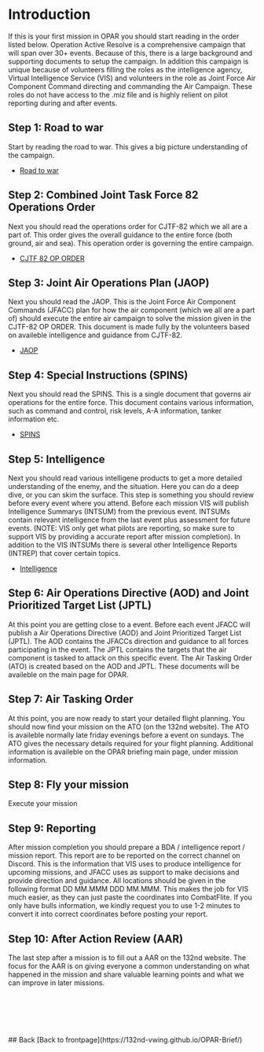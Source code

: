 # Introduction 
If this is your first mission in OPAR you should start reading in the order listed below.
Operation Active Resolve is a comprehensive campaign that will span over 30+ events. 
Because of this, there is a large background and supporting documents to setup the campaign.
In addition this campaign is unique because of volunteers filling the roles as the intelligence agency, Virtual Intelligence Service (VIS)
and volunteers in the role as Joint Force Air Component Command directing and commanding the Air Campaign. These roles do not have access to the .miz file
and is highly relient on pilot reporting during and after events.

## Step 1: Road to war
Start by reading the road to war. This gives a big picture understanding of the campaign.
- [Road to war](https://132nd-vwing.github.io/OPAR-Brief/SITUATION/OPAR_Road_to_war.pdf)



## Step 2: Combined Joint Task Force 82 Operations Order
Next you should read the operations order for CJTF-82 which we all are a part of. This order gives the overall guidance to the entire force
(both ground, air and sea). This operation order is governing the entire campaign.
- [CJTF 82 OP ORDER](https://132nd-vwing.github.io/OPAR-Brief/ORDERS/OPAR%20CJTF82%20OPERATION%20ORDER.pdf)



## Step 3: Joint Air Operations Plan (JAOP)
Next you should read the JAOP. This is the Joint Force Air Component Commands (JFACC) plan for how the air component (which we all are a part of) should execute 
the entire air campaign to solve the mission given in the CJTF-82 OP ORDER. This document is made fully by the volunteers based on availeble intelligence and guidance from 
CJTF-82.
- [JAOP](https://132nd-vwing.github.io/OPAR-Brief/ORDERS/OPAR_JFACC_JOINT_AIR_OPERATIONS_PLAN_D1.pdf)



## Step 4: Special Instructions (SPINS)
Next you should read the SPINS. This is a single document that governs air operations for the entire force. This document contains various information, such as command and control, 
risk levels, A-A information, tanker information etc.
- [SPINS](https://132nd-vwing.github.io/OPAR-Brief/MISSION%20INFORMATION/OPAR%20JFACC%20STANDING%20SPINS.pdf)



## Step 5: Intelligence
Next you should read various intelligene products to get a more detailed understanding of the enemy, and the situation. Here you can do a deep dive, or you can skim the surface.
This step is something you should review before every event where you attend. Before each mission VIS will publish Intelligence Summarys (INTSUM) from the previous event.
INTSUMs contain relevant intelligence from the last event plus assessment for future events. (NOTE: VIS only get what pilots are reporting, so make sure to support VIS
by providing a accurate report after mission completion).
In addition to the VIS INTSUMs there is several other Intelligence Reports (INTREP) that cover certain topics. 
- [Intelligence](https://132nd-vwing.github.io/OPAR-Brief/INTELLIGENCE/Intelligence.html)



## Step 6: Air Operations Directive (AOD) and Joint Prioritized Target List (JPTL) 
At this point you are getting close to a event. Before each event JFACC will publish a Air Operations Directive (AOD) and Joint Prioritized Target List (JPTL).
The AOD contains the JFACCs direction and guidance to all forces participating in the event. 
The JPTL contains the targets that the air component is tasked to attack on this specific event.
The Air Tasking Order (ATO) is created based on the AOD and JPTL.
These documents will be availeble on the main page for OPAR.



## Step 7: Air Tasking Order
At this point, you are now ready to start your detailed flight planning. You should now find your mission on the ATO (on the 132nd website). 
The ATO is availeble normally late friday evenings before a event on sundays. 
The ATO gives the necessary details required for your flight planning.
Additional information is availeble on the OPAR briefing main page, under mission information.



## Step 8: Fly your mission
Execute your mission



## Step 9: Reporting
After mission completion you should prepare a BDA / intelligence report / mission report. This report are to be reported on the correct channel on Discord.
This is the information that VIS uses to produce intelligence for upcoming missions, and JFACC uses as support to make decisions and provide direction and guidance.
All locations should be given in the following format DD MM.MMM  DDD MM.MMM. This makes the job for VIS much easier, as they can just paste the coordinates into CombatFlite.
If you only have bulls information, we kindly request you to use 1-2 minutes to convert it into correct coordinates before posting your report.



## Step 10: After Action Review (AAR)
The last step after a mission is to fill out a AAR on the 132nd website. The focus for the AAR is on giving everyone a common understanding on what happened in the mission
and share valuable learning points and what we can improve in later missions.



<br>
<br>
<br>
<br>
<br>
## Back
[Back to frontpage](https://132nd-vwing.github.io/OPAR-Brief/)